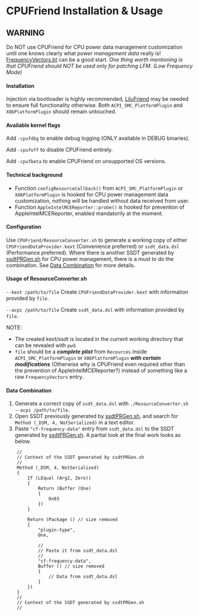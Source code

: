 CPUFriend Installation & Usage
===================================

## WARNING
Do NOT use CPUFriend for CPU power data management customization until one knows clearly what *power management data* really is! [FrequencyVectors.bt](https://github.com/acidanthera/CPUFriend/blob/master/Tools/FrequencyVectors.bt) can be a good start. *One thing worth mentioning is that CPUFriend should NOT be used only for patching LFM. (Low Frequency Mode)*

#### Installation
Injection via bootloader is highly recommended, [LiluFriend](https://github.com/PMheart/LiluFriend) may be needed to ensure full functionality otherwise.
Both `ACPI_SMC_PlatformPlugin` and `X86PlatformPlugin` should remain untouched.

#### Available kernel flags
Add `-cpufdbg` to enable debug logging (ONLY available in DEBUG binaries).

Add `-cpufoff` to disable CPUFriend entirely.

Add `-cpufbeta` to enable CPUFriend on unsupported OS versions.

#### Technical background
- Function `configResourceCallback()` from `ACPI_SMC_PlatformPlugin` or `X86PlatformPlugin` is hooked for CPU power management data customization, nothing will be handled without data received from user.
- Function `AppleIntelMCEReporter::probe()` is hooked for prevention of AppleIntelMCEReporter, enabled mandatorily at the moment.

#### Configuration
Use `CPUFriend/ResourceConverter.sh` to generate a working copy of either `CPUFriendDataProvider.kext` (Convenience preferred) or `ssdt_data.dsl` (Performance preferred).
Where there is another SSDT generated by [ssdtPRGen.sh](https://github.com/Piker-Alpha/ssdtPRGen.sh) for CPU power management, there is a must to do the combination. See [Data Combination](https://github.com/PMheart/CPUFriend/blob/master/Instructions.md#data-combination) for more details.

#### Usage of ResourceConverter.sh
`--kext /path/to/file`
	Create `CPUFriendDataProvider.kext` with information provided by `file`.
	
`--acpi /path/to/file`
	Create `ssdt_data.dsl` with information provided by `file`.

NOTE:
- The created kext/ssdt is located in the current working directory that can be revealed with `pwd`.
-  `file` should be a ***complete plist*** from `Recources` inside `ACPI_SMC_PlatformPlugin` or `X86PlatformPlugin` ***with certain modifications*** (Otherwise why is CPUFriend even required other than the prevention of AppleIntelMCEReporter?) instead of something like a raw `FrequencyVectors` entry.

#### Data Combination
1. Generate a correct copy of `ssdt_data.dsl` with `./ResourceConverter.sh --acpi /path/to/file`.
2. Open SSDT previously generated by [ssdtPRGen.sh](https://github.com/Piker-Alpha/ssdtPRGen.sh), and search for `Method (_DSM, 4, NotSerialized)` in a text editor.
3. Paste `"cf-frequency-data"` entry from `ssdt_data.dsl` to the SSDT generated by [ssdtPRGen.sh](https://github.com/Piker-Alpha/ssdtPRGen.sh). A partial look at the final work looks as below.
```
	//
	// Context of the SSDT generated by ssdtPRGen.sh
	//
	Method (_DSM, 4, NotSerialized)
	{
		If (LEqual (Arg2, Zero))
		{
			Return (Buffer (One)
			{
				0x03
			})
		}

		Return (Package () // size removed
		{
			"plugin-type", 
			One,

			//
			// Paste it from ssdt_data.dsl
			//
			"cf-frequency-data",
			Buffer () // size removed
			{
				// Data from ssdt_data.dsl
			}
		})
	}
	//
	// Context of the SSDT generated by ssdtPRGen.sh
	//
```
